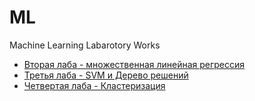 # ML
Machine Learning Labarotory Works

* [Вторая лаба - множественная линейная регрессия](lab-2)
* [Третья лаба - SVM и Дерево решений](lab-3)
* [Четвертая лаба - Кластеризация](lab-4)

